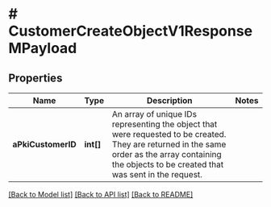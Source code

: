 # # CustomerCreateObjectV1ResponseMPayload

## Properties

Name | Type | Description | Notes
------------ | ------------- | ------------- | -------------
**aPkiCustomerID** | **int[]** | An array of unique IDs representing the object that were requested to be created.  They are returned in the same order as the array containing the objects to be created that was sent in the request. |

[[Back to Model list]](../../README.md#models) [[Back to API list]](../../README.md#endpoints) [[Back to README]](../../README.md)
